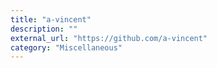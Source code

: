 ```yaml
---
title: "a-vincent"
description: ""
external_url: "https://github.com/a-vincent"
category: "Miscellaneous"
---
```

